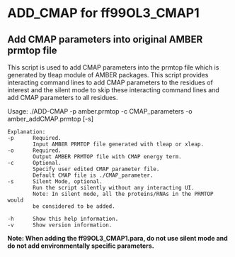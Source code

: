 # ADD_CMAP for ff99OL3_CMAP1
## Add CMAP parameters into original AMBER prmtop file
This script is used to add CMAP parameters into the prmtop file which is generated by tleap module of AMBER packages. This script provides interacting command lines to add CMAP parameters to the residues of interest and the silent mode to skip these interacting command lines and add CMAP parameters to all residues.

Usage: ./ADD-CMAP -p amber.prmtop -c CMAP_parameters -o amber_addCMAP.prmtop [-s]

```
Explanation:
-p      Required.
        Input AMBER PRMTOP file generated with tleap or xleap.
-o      Required.
        Output AMBER PRMTOP file with CMAP energy term.
-c      Optional.
        Specify user edited CMAP parameter file.
        Default CMAP file is ./CMAP_parameter.
-s      Silent Mode, optional.
        Run the script silently without any interacting UI.
        Note: In silent mode, all the proteins/RNAs in the PRMTOP would
        be considered to be added.

-h      Show this help information.
-v      Show version information.
```
**Note: When adding the ff99OL3_CMAP1.para, do not use silent mode and do not add environmentally specific parameters.**
